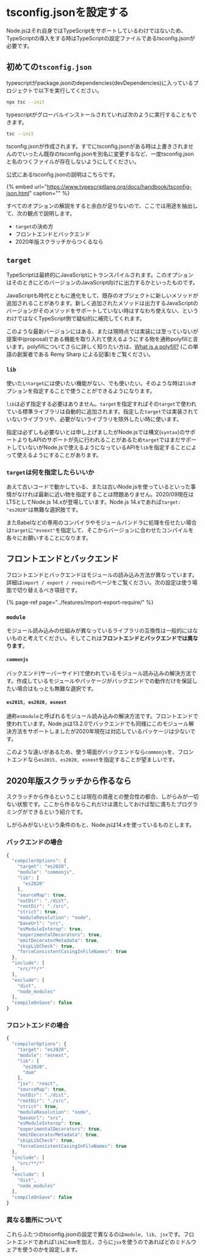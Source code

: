 # tsconfig.jsonを設定する

Node.jsはそれ自身ではTypeScriptをサポートしているわけではないため、TypeScriptの導入をする時はTypeScriptの設定ファイルであるtsconfig.jsonが必要です。

## 初めての`tsconfig.json`

typescriptがpackage.jsonのdependencies\(devDependencies\)に入っているプロジェクトで以下を実行してください。

```bash
npx tsc --init
```

typescriptがグローバルインストールされていれば次のように実行することもできます。

```bash
tsc --init
```

tsconfig.jsonが作成されます。すでにtsconfig.jsonがある時は上書きされませんのでいったん既存のtsconfig.jsonを別名に変更するなど、一度tsconfig.jsonと名のつくファイルが存在しないようにしてください。

公式にあるtsconfig.jsonの説明はこちらです。

{% embed url="https://www.typescriptlang.org/docs/handbook/tsconfig-json.html" caption="" %}

すべてのオプションの解説をすると余白が足りないので、ここでは用途を抽出して、次の観点で説明します。

* `target`の決め方
* フロントエンドとバックエンド
* 2020年版スクラッチからつくるなら

## `target`

TypeScriptは最終的にJavaScriptにトランスパイルされます。このオプションはそのときにどのバージョンのJavaScript向けに出力するかといったものです。

JavaScriptも時代とともに進化をして、既存のオブジェクトに新しいメソッドが追加されることがあります。新しく追加されたメソッドは出力するJavaScriptのバージョンがそのメソッドをサポートしていない時はすなわち使えない、というわけではなくTypeScript側で疑似的に補完してくれます。

このような最新バージョンにはある、または現時点では実装には至っていないが提案中\(proposal\)である機能を取り入れて使えるようにする物を通称polyfillと言います。polyfillについてさらに詳しく知りたい方は、[What is a polyfill?](https://remysharp.com/2010/10/08/what-is-a-polyfill) \(この単語の創案者である Remy Sharp による記事\)をご覧ください。

### `lib`

使いたい`target`には使いたい機能がない、でも使いたい。そのような時は`lib`オプションを指定することで使うことができるようになります。

`lib`は必ず指定する必要はありません。`target`を指定すればその`target`で使われている標準ライブラリは自動的に追加されます。指定した`target`では実装されていないライブラリや、必要がないライブラリを除外したい時に使います。

指定は必ずしも必要ないとは申し上げましたがNode.jsでは構文\(`syntax`\)のサポートよりもAPIのサポートが先に行われることがあるため`target`ではまだサポートしていないがNode.jsで使えるようになっているAPIを`lib`を指定することによって使えるようにすることがあります。

### `target`は何を指定したらいいか

あえて古いコードで動かしている、または古いNode.jsを使っているといった事情がなければ最新に近い物を指定することは問題ありません。2020/09現在はLTSとしてNode.js 14.xが登場しています。Node.js 14.xであれば`target: "es2020"`は無難な選択肢です。

またBabelなどの専用のコンパイラやモジュールバンドラに処理を任せたい場合は`target`に`"esnext"`を指定して、そこからバージョンに合わせたコンパイルを各々にお願いすることになります。

## フロントエンドとバックエンド

フロントエンドとバックエンドはモジュールの読み込み方法が異なっています。詳細は`import / export / require`のページをご覧ください。次の設定は使う場面で切り替えるべき項目です。

{% page-ref page="../features/import-export-require/" %}

### `module`

モジュール読み込みの仕組みが異なっているライブラリの互換性は一般的にはないものと考えてください。そしてこれは**フロントエンドとバックエンドでは異なります**。

#### `commonjs`

バックエンド\(サーバーサイド\)で使われているモジュール読み込みの解決方法です。作成しているモジュールやパッケージがバックエンドでの動作だけを保証したい場合はもっとも無難な選択です。

#### `es2015, es2020, esnext`

通称`esmodule`と呼ばれるモジュール読み込みの解決方法です。フロントエンドで使われています。Node.jsは13.2.0でバックエンドでも同様にこのモジュール解決方法をサポートしましたが2020年現在は対応しているパッケージは少ないです。

このような違いがあるため、使う場面がバックエンドなら`commonjs`を、フロントエンドなら`es2015, es2020, esnext`を指定することが望ましいです。

## 2020年版スクラッチから作るなら

スクラッチから作るということは現在の資産との整合性の都合、しがらみが一切ない状態です。ここから作るならこれだけは満たしておけば型に満ちたプログラミングができるという紹介です。

しがらみがないという条件のもと、Node.jsは14.xを使っているものとします。

### バックエンドの場合

```javascript
{
  "compilerOptions": {
    "target": "es2020",
    "module": "commonjs",
    "lib": [
      "es2020"
    ],
    "sourceMap": true,
    "outDir": "./dist",
    "rootDir": "./src",
    "strict": true,
    "moduleResolution": "node",
    "baseUrl": "src",
    "esModuleInterop": true,
    "experimentalDecorators": true,
    "emitDecoratorMetadata": true,
    "skipLibCheck": true,
    "forceConsistentCasingInFileNames": true
  },
  "include": [
    "src/**/*"
  ],
  "exclude": [
    "dist",
    "node_modules"
  ],
  "compileOnSave": false
}
```

### フロントエンドの場合

```javascript
{
  "compilerOptions": {
    "target": "es2020",
    "module": "esnext",
    "lib": [
      "es2020",
      "dom"
    ],
    "jsx": "react",
    "sourceMap": true,
    "outDir": "./dist",
    "rootDir": "./src",
    "strict": true,
    "moduleResolution": "node",
    "baseUrl": "src",
    "esModuleInterop": true,
    "experimentalDecorators": true,
    "emitDecoratorMetadata": true,
    "skipLibCheck": true,
    "forceConsistentCasingInFileNames": true
  },
  "include": [
    "src/**/*"
  ],
  "exclude": [
    "dist",
    "node_modules"
  ],
  "compileOnSave": false
}
```

### 異なる箇所について

これらふたつのtsconfig.jsonの設定で異なるのは`module, lib, jsx`です。フロントエンドであれば`lib`に`dom`を加え、さらに`jsx`を使うのであればどのミドルウェアを使うのかを設定します。

